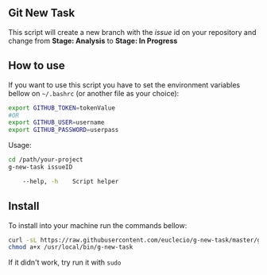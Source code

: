 Git New Task
------------

This script will create a new branch with the *issue* id on your repository and change from **Stage: Analysis** to **Stage: In Progress**

How to use
----------

If you want to use this script you have to set the environment variables bellow on `~/.bashrc` (or another file as your choice):
```sh
export GITHUB_TOKEN=tokenValue
#OR
export GITHUB_USER=username
export GITHUB_PASSWORD=userpass
```

Usage:

```sh
cd /path/your-project
g-new-task issueID

```

```sh
    --help, -h    Script helper
```

Install
-------

To install into your machine run the commands bellow:

```sh
curl -sL https://raw.githubusercontent.com/euclecio/g-new-task/master/g-new-task.sh -o /usr/local/bin/g-new-task
chmod a+x /usr/local/bin/g-new-task
```
If it didn't work, try run it with `sudo`
